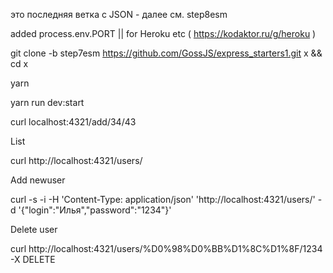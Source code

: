 это последняя ветка с JSON - далее см. step8esm

added process.env.PORT || for Heroku etc ( https://kodaktor.ru/g/heroku )

git clone -b step7esm https://github.com/GossJS/express_starters1.git x && cd x

yarn 

yarn run dev:start

curl localhost:4321/add/34/43


List

curl http://localhost:4321/users/

Add newuser

curl -s -i -H 'Content-Type: application/json' 'http://localhost:4321/users/' -d '{"login":"Илья","password":"1234"}'

Delete user

curl http://localhost:4321/users/%D0%98%D0%BB%D1%8C%D1%8F/1234 -X DELETE

